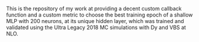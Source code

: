 This is the repository of my work at providing a decent custom callback function and a custom metric to choose the best training epoch of a shallow MLP with 200 neurons, at its unique hidden layer, which was trained and validated using the Ultra Legacy 2018 MC simulations with Dy and VBS at NLO.
